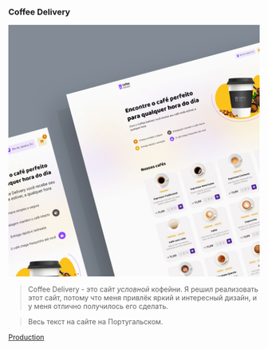 ### Coffee Delivery

![Visual](/visual/coffee_delivery_illustration_1.jpg)

> Coffee Delivery - это сайт *условной* кофейни. Я решил реализовать этот сайт, потому что меня привлёк яркий и интересный дизайн, и у меня отлично получилось его сделать.

> Весь текст на сайте на Португальском.

[Production](https://coffee-delivery-fn9ne.vercel.app/)
